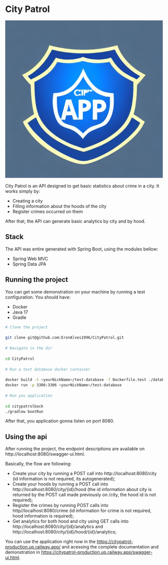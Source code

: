 # City Patrol

![Logo](./CityPatrolLogo.jfif)

City Patrol is an API designed to get basic statistics about crime in a city. It works simply by:

- Creating a city
- Filling information about the hoods of the city
- Register crimes occurred on them

After that, the API can generate basic analytics by city and by hood.

## Stack

The API was entire generated with Spring Boot, using the modules bellow:

- Spring Web MVC
- Spring Data JPA

## Running the project

You can get some demonstration on your machine by running a test configuration. You should have:

- Docker
- Java 17
- Gradle

```sh
# Clone the project

git clone git@github.com:EronAlves1996/CityPatrol.git

# Navigate in the dir

cd CityPatrol

# Run a test database docker container

docker build -t <yourNickName>/test-database -f Dockerfile.test ./database
docker run -p 3306:3306 <yourNickName>/test-database

# Run you application

cd citypatrolback
./gradlew bootRun

```

After that, you application gonna listen on port 8080.

## Using the api

After running the project, the endpoint descriptions are available on http://localhost:8080/swagger-ui.html.

Basically, the flow are following:

- Create your city by running a POST call into http://localhost:8080/city (id information is not required, its autogenerated);
- Create your hoods by running a POST call into http://localhost:8080/city/{id}/hood (the id information about city is returned by the POST call made previously on /city, the hood id is not required);
- Register the crimes by running POST calls into http//localhost:8080/crime (id information for crime is not required, hood information is required);
- Get analytics for both hood and city using GET calls into http://localhost:8080/city/{id}/analytics and http://localhost:8080/city/{id}/hood/{id}/analytics;

You can use the application right now in the https://citypatrol-production.up.railway.app/ and acessing the complete documentation and demonstration in https://citypatrol-production.up.railway.app/swagger-ui.html.
